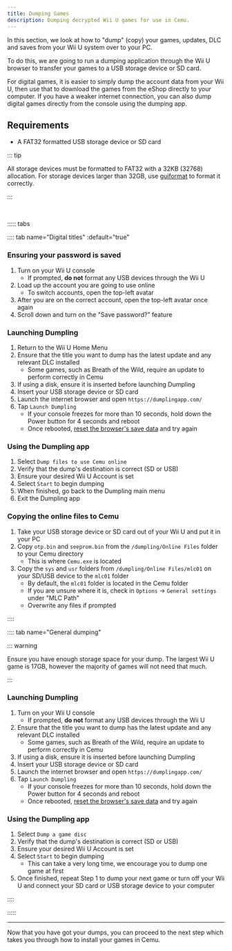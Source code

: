 ```yaml
---
title: Dumping Games
description: Dumping decrypted Wii U games for use in Cemu.
---
```


In this section, we look at how to "dump" (copy) your games, updates, DLC and saves from your Wii U system over to your PC.

To do this, we are going to run a dumping application through the Wii U browser to transfer your games to a USB storage device or SD card.

For digital games, it is easier to simply dump the account data from your Wii U, then use that to download the games from the eShop directly to your computer. If you have a weaker internet connection, you can also dump digital games directly from the console using the dumping app.

## Requirements

- A FAT32 formatted USB storage device or SD card

::: tip

All storage devices must be formatted to FAT32 with a 32KB (32768) allocation. For storage devices larger than 32GB, use [guiformat](http://ridgecrop.co.uk/index.htm?guiformat.htm) to format it correctly.

:::

<br>

::::: tabs

:::: tab name="Digital titles" :default="true"

### Ensuring your password is saved

1. Turn on your Wii U console
    - If prompted, **do not** format any USB devices through the Wii U
1. Load up the account you are going to use online
    - To switch accounts, open the top-left avatar
1. After you are on the correct account, open the top-left avatar once again
1. Scroll down and turn on the "Save password?" feature

### Launching Dumpling

1. Return to the Wii U Home Menu
1. Ensure that the title you want to dump has the latest update and any relevant DLC installed
    - Some games, such as Breath of the Wild, require an update to perform correctly in Cemu
1. If using a disk, ensure it is inserted before launching Dumpling
1. Insert your USB storage device or SD card
1. Launch the internet browser and open `https://dumplingapp.com/`
1. Tap `Launch Dumpling`
    - If your console freezes for more than 10 seconds, hold down the Power button for 4 seconds and reboot
    - Once rebooted, [reset the browser's save data](https://en-americas-support.nintendo.com/app/answers/detail/a_id/1507/~/how-to-delete-the-internet-browser-history) and try again

### Using the Dumpling app

1. Select `Dump files to use Cemu online`
1. Verify that the dump's destination is correct (SD or USB)
1. Ensure your desired Wii U Account is set
1. Select `Start` to begin dumping
1. When finished, go back to the Dumpling main menu
1. Exit the Dumpling app

### Copying the online files to Cemu

1. Take your USB storage device or SD card out of your Wii U and put it in your PC
1. Copy `otp.bin` and `seeprom.bin` from the `/dumpling/Online Files` folder to your Cemu directory
    - This is where `Cemu.exe` is located
1. Copy the `sys` and `usr` folders from `/dumpling/Online Files/mlc01` on your SD/USB device to the `mlc01` folder
    - By default, the `mlc01` folder is located in the Cemu folder
    - If you are unsure where it is, check in `Options` -> `General settings` under "MLC Path"
    - Overwrite any files if prompted

::::

:::: tab name="General dumping"

::: warning

Ensure you have enough storage space for your dump. The largest Wii U game is 17GB, however the majority of games will not need that much.

:::

### Launching Dumpling

1. Turn on your Wii U console
    - If prompted, **do not** format any USB devices through the Wii U
1. Ensure that the title you want to dump has the latest update and any relevant DLC installed
    - Some games, such as Breath of the Wild, require an update to perform correctly in Cemu
1. If using a disk, ensure it is inserted before launching Dumpling
1. Insert your USB storage device or SD card
1. Launch the internet browser and open `https://dumplingapp.com/`
1. Tap `Launch Dumpling`
    - If your console freezes for more than 10 seconds, hold down the Power button for 4 seconds and reboot
    - Once rebooted, [reset the browser's save data](https://en-americas-support.nintendo.com/app/answers/detail/a_id/1507/~/how-to-delete-the-internet-browser-history) and try again

### Using the Dumpling app

1. Select `Dump a game disc`
1. Verify that the dump's destination is correct (SD or USB)
1. Ensure your desired Wii U Account is set
1. Select `Start` to begin dumping
    - This can take a very long time, we encourage you to dump one game at first
1. Once finished, repeat Step 1 to dump your next game or turn off your Wii U and connect your SD card or USB storage device to your computer

::::

:::::

---

Now that you have got your dumps, you can proceed to the next step which takes you through how to install your games in Cemu.
